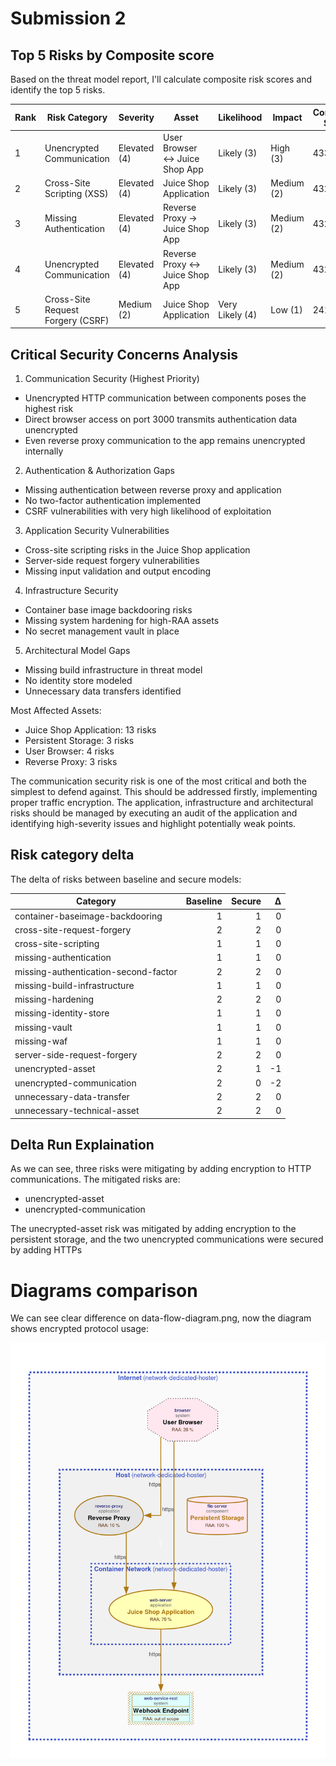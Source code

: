 # Submission 2

## Top 5 Risks by Composite score

Based on the threat model report, I'll calculate composite risk scores and identify the top 5 risks.

| Rank | Risk Category | Severity | Asset | Likelihood | Impact | Composite Score |
|------|---------------|----------|-------|------------|--------|-----------------|
| 1 | Unencrypted Communication | Elevated (4) | User Browser ↔ Juice Shop App | Likely (3) | High (3) | 433 |
| 2 | Cross-Site Scripting (XSS) | Elevated (4) | Juice Shop Application | Likely (3) | Medium (2) | 432 |
| 3 | Missing Authentication | Elevated (4) | Reverse Proxy → Juice Shop App | Likely (3) | Medium (2) | 432 |
| 4 | Unencrypted Communication | Elevated (4) | Reverse Proxy ↔ Juice Shop App | Likely (3) | Medium (2) | 432 |
| 5 | Cross-Site Request Forgery (CSRF) | Medium (2) | Juice Shop Application | Very Likely (4) | Low (1) | 241 |

## Critical Security Concerns Analysis

1. Communication Security (Highest Priority)

- Unencrypted HTTP communication between components poses the highest risk
- Direct browser access on port 3000 transmits authentication data unencrypted
- Even reverse proxy communication to the app remains unencrypted internally

2. Authentication & Authorization Gaps

- Missing authentication between reverse proxy and application
- No two-factor authentication implemented
- CSRF vulnerabilities with very high likelihood of exploitation

3. Application Security Vulnerabilities

- Cross-site scripting risks in the Juice Shop application
- Server-side request forgery vulnerabilities
- Missing input validation and output encoding

4. Infrastructure Security

- Container base image backdooring risks
- Missing system hardening for high-RAA assets
- No secret management vault in place

5. Architectural Model Gaps

- Missing build infrastructure in threat model
- No identity store modeled
- Unnecessary data transfers identified

Most Affected Assets:

- Juice Shop Application: 13 risks
- Persistent Storage: 3 risks
- User Browser: 4 risks
- Reverse Proxy: 3 risks

The communication security risk is one of the most critical and both the simplest to defend against. This should be addressed firstly, implementing proper traffic encryption. The application, infrastructure and architectural risks should be managed by executing an audit of the application and identifying high-severity issues and highlight potentially weak points.

## Risk category delta

The delta of risks between baseline and secure models:

| Category | Baseline | Secure | Δ |
|---|---:|---:|---:|
| container-baseimage-backdooring | 1 | 1 | 0 |
| cross-site-request-forgery | 2 | 2 | 0 |
| cross-site-scripting | 1 | 1 | 0 |
| missing-authentication | 1 | 1 | 0 |
| missing-authentication-second-factor | 2 | 2 | 0 |
| missing-build-infrastructure | 1 | 1 | 0 |
| missing-hardening | 2 | 2 | 0 |
| missing-identity-store | 1 | 1 | 0 |
| missing-vault | 1 | 1 | 0 |
| missing-waf | 1 | 1 | 0 |
| server-side-request-forgery | 2 | 2 | 0 |
| unencrypted-asset | 2 | 1 | -1 |
| unencrypted-communication | 2 | 0 | -2 |
| unnecessary-data-transfer | 2 | 2 | 0 |
| unnecessary-technical-asset | 2 | 2 | 0 |

## Delta Run Explaination

As we can see, three risks were mitigating by adding encryption to HTTP communications. The mitigated risks are:

- unencrypted-asset
- unencrypted-communication

The unecrypted-asset risk was mitigated by adding encryption to the persistent storage, and the two unencrypted communications were secured by adding HTTPs

# Diagrams comparison

We can see clear difference on data-flow-diagram.png, now the diagram shows encrypted protocol usage:

![secure-diagram](./lab2/secure/data-flow-diagram.png)